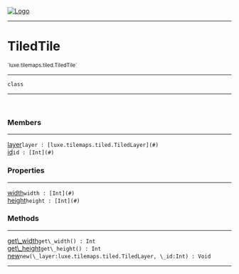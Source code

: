 
[![Logo](../../../../images/logo.png)](../../../../api/index.html)

---



<h1>TiledTile</h1>
<small>`luxe.tilemaps.tiled.TiledTile`</small>



---

`class`

---

&nbsp;
&nbsp;



<h3>Members</h3> <hr/><span class="member apipage">
                <a name="layer"><a class="lift" href="#layer">layer</a></a><code class="signature apipage">layer : [luxe.tilemaps.tiled.TiledLayer](#)</code><br/></span>
            <span class="small_desc_flat"></span><span class="member apipage">
                <a name="id"><a class="lift" href="#id">id</a></a><code class="signature apipage">id : [Int](#)</code><br/></span>
            <span class="small_desc_flat"></span>



<h3>Properties</h3> <hr/><span class="member apipage">
                <a name="width"><a class="lift" href="#width">width</a></a><code class="signature apipage">width : [Int](#)</code><br/></span>
            <span class="small_desc_flat"></span><span class="member apipage">
                <a name="height"><a class="lift" href="#height">height</a></a><code class="signature apipage">height : [Int](#)</code><br/></span>
            <span class="small_desc_flat"></span>



<h3>Methods</h3> <hr/><span class="method apipage">
            <a name="get_width"><a class="lift" href="#get_width">get\_width</a></a><code class="signature apipage">get\_width() : Int</code><br/><span class="small_desc_flat"></span>
        </span>
    <span class="method apipage">
            <a name="get_height"><a class="lift" href="#get_height">get\_height</a></a><code class="signature apipage">get\_height() : Int</code><br/><span class="small_desc_flat"></span>
        </span>
    <span class="method apipage">
            <a name="new"><a class="lift" href="#new">new</a></a><code class="signature apipage">new(\_layer:luxe.tilemaps.tiled.TiledLayer<span></span>, \_id:Int<span></span>) : Void</code><br/><span class="small_desc_flat"></span>
        </span>
    





---

&nbsp;
&nbsp;
&nbsp;
&nbsp;